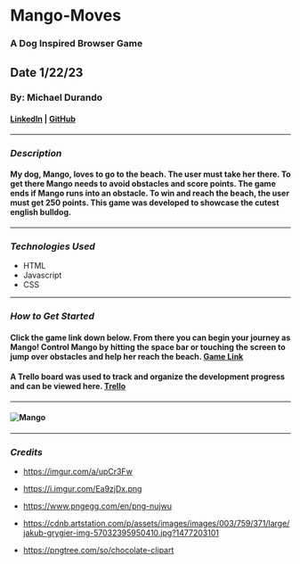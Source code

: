 # Mango-Moves

### A Dog Inspired Browser Game

## Date 1/22/23

### By: Michael Durando

#### [LinkedIn](https://www.linkedin.com/in/michael-durando-101050138/) | [GitHub](https://github.com/mjdurando82)

---

### **_Description_**

#### My dog, Mango, loves to go to the beach. The user must take her there. To get there Mango needs to avoid obstacles and score points. The game ends if Mango runs into an obstacle. To win and reach the beach, the user must get 250 points. This game was developed to showcase the cutest english bulldog.

---

### **_Technologies Used_**

- HTML
- Javascript
- CSS

---

### **_How to Get Started_**

#### Click the game link down below. From there you can begin your journey as Mango! Control Mango by hitting the space bar or touching the screen to jump over obstacles and help her reach the beach. [Game Link](https://mango-moves.surge.sh)

#### A Trello board was used to track and organize the development progress and can be viewed here. [Trello](https://trello.com/b/nIZ8x3Xp/unit-1-project)

---

#### ![Mango](https://i.imgur.com/q4pNKUR.jpeg)

####

---

### **_Credits_**

- https://imgur.com/a/upCr3Fw

- https://i.imgur.com/Ea9zjDx.png

- https://www.pngegg.com/en/png-nujwu

- https://cdnb.artstation.com/p/assets/images/images/003/759/371/large/jakub-grygier-img-57032395950410.jpg?1477203101

- https://pngtree.com/so/chocolate-clipart

```

```
